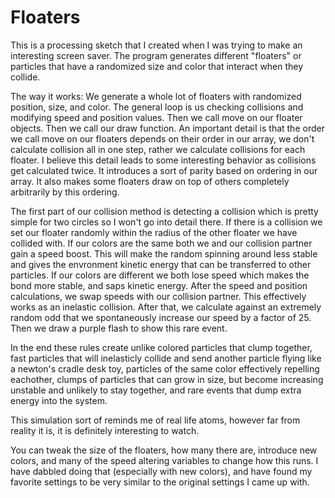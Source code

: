 # Floaters
This is a processing sketch that I created when I was trying to make an interesting screen saver. The program generates different "floaters" or particles that have a randomized size and color that interact when they collide. 

The way it works:
We generate a whole lot of floaters with randomized position, size, and color.
The general loop is us checking collisions and modifying speed and position values. Then  we call move on our floater objects. Then we call our draw function. An important detail is that the order we call move on our floaters depends on their order in our array, we don't calculate collision all in one step, rather we calculate collisions for each floater. I believe this detail leads to some interesting behavior as collisions get calculated twice. It introduces a sort of parity based on ordering in our array. It also makes some floaters draw on top of others completely arbitrarily by this ordering.

The first part of our collision method is detecting a collision which is pretty simple for two circles so I won't go into detail there. If there is a collision we set our floater randomly within the radius of the other floater we have collided with. If our colors are the same both we and our collision partner gain a speed boost. This will make the random spinning around less stable and gives the envronment kinetic energy that can be transferred to other particles. If our colors are different we both lose speed which makes the bond more stable, and saps kinetic energy. After the speed and position calculations, we swap speeds with our collision partner. This effectively works as an inelastic collision. After that, we calculate against an extremely random odd that we spontaneously increase our speed by a factor of 25. Then we draw a purple flash to show this rare event.

In the end these rules create unlike colored particles that clump together, fast particles that will inelasticly collide and send another particle flying like a newton's cradle desk toy, particles of the same color effectively repelling eachother, clumps of particles that can grow in size, but become increasing unstable and unlikely to stay together, and rare events that dump extra energy into the system.

This simulation sort of reminds me of real life atoms, however far from reality it is, it is definitely interesting to watch. 

You can tweak the size of the floaters, how many there are, introduce new colors, and many of the speed altering variables to change how this runs. I have dabbled doing that (especially with new colors), and have found my favorite settings to be very similar to the original settings I came up with.
